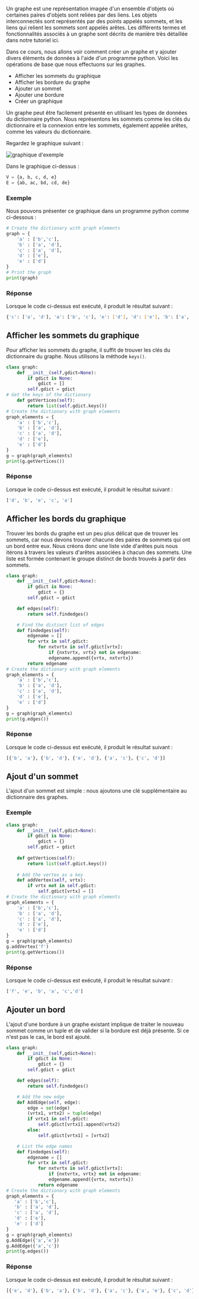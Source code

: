 Un graphe est une représentation imagée d'un ensemble d'objets où certaines paires d'objets sont reliées par des liens. Les objets interconnectés sont représentés par des points appelés sommets, et les liens qui relient les sommets sont appelés arêtes. Les différents termes et fonctionnalités associés à un graphe sont décrits de manière très détaillée dans notre tutoriel ici.

Dans ce cours, nous allons voir comment créer un graphe et y ajouter divers éléments de données à l'aide d'un programme python. Voici les opérations de base que nous effectuons sur les graphes.

- Afficher les sommets du graphique
- Afficher les bordure du graphe
- Ajouter un sommet
- Ajouter une bordure
- Créer un graphique

Un graphe peut être facilement présenté en utilisant les types de données du dictionnaire python. Nous représentons les sommets comme les clés du dictionnaire et la connexion entre les sommets, également appelée arêtes, comme les valeurs du dictionnaire.

Regardez le graphique suivant :

![graphique d'exemple](https://raw.githubusercontent.com/Microleadoff/content/master/lang/fr/courses/D%C3%A9veloppement%20G%C3%A9n%C3%A9rique/Python/courses/0340%20-%20Graphiques/images/image1.jpg)

Dans le graphique ci-dessus : 

```python
V = {a, b, c, d, e}
E = {ab, ac, bd, cd, de}
```

### Exemple

Nous pouvons présenter ce graphique dans un programme python comme ci-dessous :

```python
# Create the dictionary with graph elements
graph = { 
    'a' : ['b','c'],
    'b' : ['a', 'd'],
    'c' : ['a', 'd'],
    'd' : ['e'],
    'e' : ['d']
}
# Print the graph 		 
print(graph)
```

### Réponse

Lorsque le code ci-dessus est exécuté, il produit le résultat suivant :

```bash
{'c': ['a', 'd'], 'a': ['b', 'c'], 'e': ['d'], 'd': ['e'], 'b': ['a', 'd']}
```

## Afficher les sommets du graphique

Pour afficher les sommets du graphe, il suffit de trouver les clés du dictionnaire du graphe. Nous utilisons la méthode ```keys()```.

```python
class graph:
    def __init__(self,gdict=None):
        if gdict is None:
            gdict = []
        self.gdict = gdict
# Get the keys of the dictionary
    def getVertices(self):
        return list(self.gdict.keys())
# Create the dictionary with graph elements
graph_elements = { 
    'a' : ['b','c'],
    'b' : ['a', 'd'],
    'c' : ['a', 'd'],
    'd' : ['e'],
    'e' : ['d']
}
g = graph(graph_elements)
print(g.getVertices())
```

### Réponse

Lorsque le code ci-dessus est exécuté, il produit le résultat suivant :

```bash
['d', 'b', 'e', 'c', 'a']
```

## Afficher les bords du graphique

Trouver les bords du graphe est un peu plus délicat que de trouver les sommets, car nous devons trouver chacune des paires de sommets qui ont un bord entre eux. Nous créons donc une liste vide d'arêtes puis nous itérons à travers les valeurs d'arêtes associées à chacun des sommets. Une liste est formée contenant le groupe distinct de bords trouvés à partir des sommets.

```python
class graph:
    def __init__(self,gdict=None):
        if gdict is None:
            gdict = {}
        self.gdict = gdict

    def edges(self):
        return self.findedges()

    # Find the distinct list of edges
    def findedges(self):
        edgename = []
        for vrtx in self.gdict:
            for nxtvrtx in self.gdict[vrtx]:
                if {nxtvrtx, vrtx} not in edgename:
                edgename.append({vrtx, nxtvrtx})
        return edgename
# Create the dictionary with graph elements
graph_elements = { 
    'a' : ['b','c'],
    'b' : ['a', 'd'],
    'c' : ['a', 'd'],
    'd' : ['e'],
    'e' : ['d']
}
g = graph(graph_elements)
print(g.edges())
```

### Réponse

Lorsque le code ci-dessus est exécuté, il produit le résultat suivant :

```bash
[{'b', 'a'}, {'b', 'd'}, {'e', 'd'}, {'a', 'c'}, {'c', 'd'}]
```

## Ajout d'un sommet

L'ajout d'un sommet est simple : nous ajoutons une clé supplémentaire au dictionnaire des graphes.

### Exemple

```python
class graph:
    def __init__(self,gdict=None):
        if gdict is None:
            gdict = {}
        self.gdict = gdict
    
    def getVertices(self):
        return list(self.gdict.keys())
    
    # Add the vertex as a key
    def addVertex(self, vrtx):
        if vrtx not in self.gdict:
            self.gdict[vrtx] = []
# Create the dictionary with graph elements
graph_elements = { 
    'a' : ['b','c'],
    'b' : ['a', 'd'],
    'c' : ['a', 'd'],
    'd' : ['e'],
    'e' : ['d']
}
g = graph(graph_elements)
g.addVertex('f')
print(g.getVertices())
```

### Réponse

Lorsque le code ci-dessus est exécuté, il produit le résultat suivant :

```python
['f', 'e', 'b', 'a', 'c','d']
```

## Ajouter un bord

L'ajout d'une bordure à un graphe existant implique de traiter le nouveau sommet comme un tuple et de valider si la bordure est déjà présente. Si ce n'est pas le cas, le bord est ajouté.

```python
class graph:
    def __init__(self,gdict=None):
        if gdict is None:
            gdict = {}
        self.gdict = gdict

    def edges(self):
        return self.findedges()

    # Add the new edge
    def AddEdge(self, edge):
        edge = set(edge)
        (vrtx1, vrtx2) = tuple(edge)
        if vrtx1 in self.gdict:
            self.gdict[vrtx1].append(vrtx2)
        else:
            self.gdict[vrtx1] = [vrtx2]

    # List the edge names
    def findedges(self):
        edgename = []
        for vrtx in self.gdict:
            for nxtvrtx in self.gdict[vrtx]:
                if {nxtvrtx, vrtx} not in edgename:
                edgename.append({vrtx, nxtvrtx})
            return edgename
# Create the dictionary with graph elements
graph_elements = { 
   'a' : ['b','c'],
   'b' : ['a', 'd'],
   'c' : ['a', 'd'],
   'd' : ['e'],
   'e' : ['d']
}
g = graph(graph_elements)
g.AddEdge({'a','e'})
g.AddEdge({'a','c'})
print(g.edges())
```

### Réponse

Lorsque le code ci-dessus est exécuté, il produit le résultat suivant :

```python
[{'e', 'd'}, {'b', 'a'}, {'b', 'd'}, {'a', 'c'}, {'a', 'e'}, {'c', 'd'}]
```